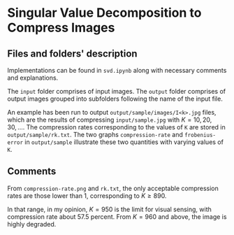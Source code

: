 # Singular Value Decomposition to Compress Images

## Files and folders' description

Implementations can be found in `svd.ipynb` along with necessary comments and explanations.

The `input` folder comprises of input images. The `output` folder comprises of output images grouped into subfolders following the name of the input file. 

An example has been run to output `output/sample/images/I<k>.jpg` files, which are the results of compressing `input/sample.jpg` with $K = 10, 20, 30,...$. The compression rates corresponding to the values of `K` are stored in `output/sample/rk.txt`. The two graphs `compression-rate` and `frobenius-error` in `output/sample` illustrate these two quantities with varying values of `K`.

## Comments

From `compression-rate.png` and `rk.txt`, the only acceptable compression rates are those lower than $1$, corresponding to $K \geq 890$. 

In that range, in my opinion, $K = 950$ is the limit for visual sensing, with compression rate about $57.5$ percent. From $K = 960$ and above, the image is highly degraded.
